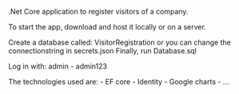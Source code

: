 .Net Core application to register visitors of a company.

To start the app, download and host it locally or on a server.

Create a database called: VisitorRegistration
or you can change the connectionstring in secrets.json
Finally, run Database.sql

Log in with: admin - admin123


The technologies used are:
	- EF core
	- Identity
	- Google charts
	- ...